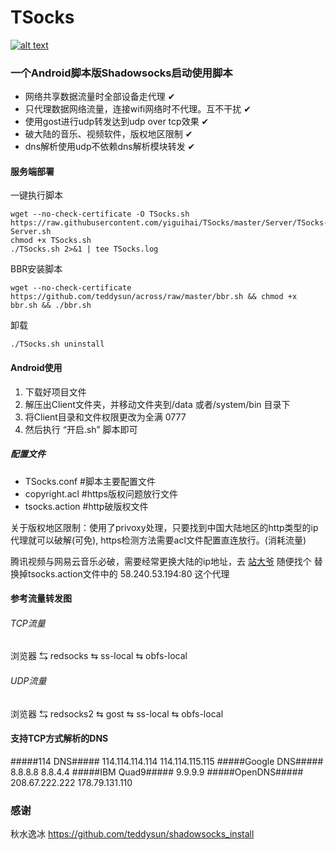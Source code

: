 # TSocks
[![alt text](http://yaohuo.me/tupian/yaohuo.png "title")](http://yaohuo.me) 
### 一个Android脚本版Shadowsocks启动使用脚本 ### 
- 网络共享数据流量时全部设备走代理 ✔
- 只代理数据网络流量，连接wifi网络时不代理。互不干扰 ✔
- 使用gost进行udp转发达到udp over tcp效果 ✔
- 破大陆的音乐、视频软件，版权地区限制 ✔
- dns解析使用udp不依赖dns解析模块转发 ✔
#### 服务端部署 #### 
一键执行脚本
```
wget --no-check-certificate -O TSocks.sh https://raw.githubusercontent.com/yiguihai/TSocks/master/Server/TSocks-Server.sh
chmod +x TSocks.sh
./TSocks.sh 2>&1 | tee TSocks.log
```
BBR安装脚本
```
wget --no-check-certificate https://github.com/teddysun/across/raw/master/bbr.sh && chmod +x bbr.sh && ./bbr.sh
```

卸载
```
./TSocks.sh uninstall 
```
#### Android使用 #### 
1. 下载好项目文件
2. 解压出Client文件夹，并移动文件夹到/data 或者/system/bin 目录下
3. 将Client目录和文件权限更改为全满 0777
4. 然后执行 “开启.sh” 脚本即可
##### 配置文件 ##### 

- TSocks.conf #脚本主要配置文件
- copyright.acl #https版权问题放行文件
- tsocks.action #http破版权文件

关于版权地区限制：使用了privoxy处理，只要找到中国大陆地区的http类型的ip代理就可以破解(可免), https检测方法需要acl文件配置直连放行。(消耗流量)

腾讯视频与网易云音乐必破，需要经常更换大陆的ip地址，去 
[站大爷](http://ip.zdaye.com/?ip=&port=&adr=&checktime=&sleep=1&cunhuo=&nport=&nadr=&dengji=&https=&yys=&post=%d6%a7%b3%d6&px=3)
随便找个 替换掉tsocks.action文件中的 58.240.53.194:80 这个代理

#### 参考流量转发图 #### 

###### TCP流量 ###### 
浏览器 ⇆ redsocks ⇆ ss-local ⇆ obfs-local 
###### UDP流量 ######
浏览器 ⇆ redsocks2 ⇆ gost ⇆ ss-local ⇆ obfs-local

#### 支持TCP方式解析的DNS ####
#####114 DNS#####
114.114.114.114 114.114.115.115
#####Google DNS#####
8.8.8.8 8.8.4.4
#####IBM Quad9#####
9.9.9.9
#####OpenDNS#####
208.67.222.222 178.79.131.110
### 感谢 ###
秋水逸冰 https://github.com/teddysun/shadowsocks_install
